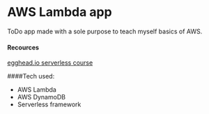 # AWS Lambda app

ToDo app made with a sole purpose to teach myself basics of AWS.

#### Recources
[egghead.io serverless course](https://egghead.io/courses/develop-a-serverless-backend-using-node-js-on-aws-lambda)

####Tech used:
- AWS Lambda
- AWS DynamoDB
- Serverless framework
